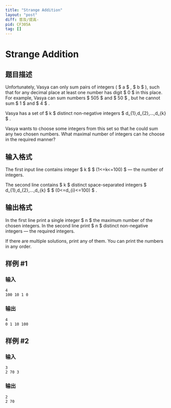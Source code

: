 ```yaml
---
title: "Strange Addition"
layout: "post"
diff: 普及/提高-
pid: CF305A
tag: []
---
```


# Strange Addition

## 题目描述

Unfortunately, Vasya can only sum pairs of integers ( $ a $ , $ b $ ), such that for any decimal place at least one number has digit $ 0 $ in this place. For example, Vasya can sum numbers $ 505 $ and $ 50 $ , but he cannot sum $ 1 $ and $ 4 $ .

Vasya has a set of $ k $ distinct non-negative integers $ d_{1},d_{2},...,d_{k} $ .

Vasya wants to choose some integers from this set so that he could sum any two chosen numbers. What maximal number of integers can he choose in the required manner?

## 输入格式

The first input line contains integer $ k $ $ (1<=k<=100) $ — the number of integers.

The second line contains $ k $ distinct space-separated integers $ d_{1},d_{2},...,d_{k} $ $ (0<=d_{i}<=100) $ .

## 输出格式

In the first line print a single integer $ n $ the maximum number of the chosen integers. In the second line print $ n $ distinct non-negative integers — the required integers.

If there are multiple solutions, print any of them. You can print the numbers in any order.

## 样例 #1

### 输入

```
4
100 10 1 0

```

### 输出

```
4
0 1 10 100 
```

## 样例 #2

### 输入

```
3
2 70 3

```

### 输出

```
2
2 70 
```

